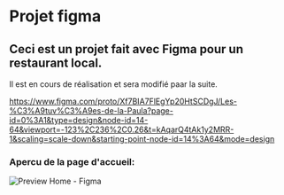 # Projet figma

## Ceci est un projet fait avec Figma pour un restaurant local.

Il est en cours de réalisation et sera modifié paar la suite.

https://www.figma.com/proto/Xf7BIA7FlEgYp20HtSCDgJ/Les-%C3%A9tuv%C3%A9es-de-la-Paula?page-id=0%3A1&type=design&node-id=14-64&viewport=-123%2C236%2C0.26&t=kAqarQ4tAk1y2MRR-1&scaling=scale-down&starting-point-node-id=14%3A64&mode=design

### Apercu de la page d'accueil:

![Preview Home - Figma](https://github.com/SL-Webdesign/Projet-Figma/assets/128183332/b9ea250f-9bb2-4220-9859-c5b61da18b88)
